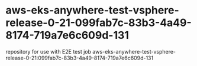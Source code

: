 # aws-eks-anywhere-test-vsphere-release-0-21-099fab7c-83b3-4a49-8174-719a7e6c609d-131
repository for use with E2E test job aws-eks-anywhere-test-vsphere-release-0-21:099fab7c-83b3-4a49-8174-719a7e6c609d-131
